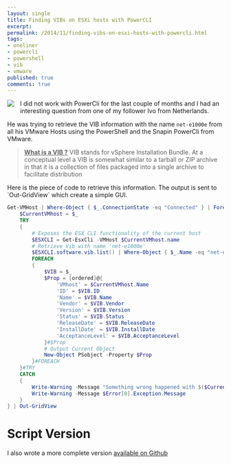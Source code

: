 ```yaml
---
layout: single
title: Finding VIBs on ESXi hosts with PowerCLI
excerpt: 
permalink: /2014/11/finding-vibs-on-esxi-hosts-with-powercli.html
tags: 
- oneliner
- powercli
- powershell
- vib
- vmware
published: true
comments: true
---
```



<a href="{{ site.url }}/images/2014/20141126_Finding_VIBs_on_ESXi_hosts_with_PowerCLI/powercli-110x110__1784526564__-110x110.png" imageanchor="1" style="clear: left; float: left; margin-bottom: 1em; margin-right: 1em;"><img border="0" src="{{ site.url }}/images/2014/20141126_Finding_VIBs_on_ESXi_hosts_with_PowerCLI/powercli-110x110__1784526564__-110x110.png" /></a>I did not work with PowerCli for the last couple of months and I had an interesting question from one of my follower Ivo from Netherlands.

He was trying to retrieve the VIB information with the name `net-e1000e` from all his VMware Hosts using the PowerShell and the Snapin PowerCli from VMware.

> <b><u>What is a VIB ?</u></b>
VIB stands for vSphere Installation Bundle. At a conceptual level a VIB is somewhat similar to a tarball or ZIP archive in that it is a collection of files packaged into a single archive to facilitate distribution

</div>
Here is the piece of code to retrieve this information.
The output is sent to `Out-GridView` which create a simple GUI.

```powershell
Get-VMHost | Where-Object { $_.ConnectionState -eq "Connected" } | Foreach-Object {
    $CurrentVMhost = $_
    TRY
    {
        # Exposes the ESX CLI functionality of the current host
        $ESXCLI = Get-EsxCli -VMHost $CurrentVMhost.name
        # Retrieve Vib with name 'net-e1000e'
        $ESXCLI.software.vib.list() | Where-Object { $_.Name -eq "net-e1000e" } |
        FOREACH
        {
            $VIB = $_
            $Prop = [ordered]@{
                'VMhost' = $CurrentVMhost.Name
                'ID' = $VIB.ID
                'Name' = $VIB.Name
                'Vendor' = $VIB.Vendor
                'Version' = $VIB.Version
                'Status' = $VIB.Status
                'ReleaseDate' = $VIB.ReleaseDate
                'InstallDate' = $VIB.InstallDate
                'AcceptanceLevel' = $VIB.AcceptanceLevel
            }#$Prop
            # Output Current Object
            New-Object PSobject -Property $Prop
        }#FOREACH
    }#TRY
    CATCH
    {
        Write-Warning -Message "Something wrong happened with $($CurrentVMhost.name)"
        Write-Warning -Message $Error[0].Exception.Message
    }
} | Out-GridView
```

# Script Version

I also wrote a more complete version <a href="https://github.com/lazywinadmin/PowerShell/tree/master/VMWARE-HOST-List_VIB" target="_blank">available on Github</a>
